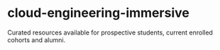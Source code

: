 # cloud-engineering-immersive
Curated resources available for prospective students, current enrolled cohorts and alumni.
